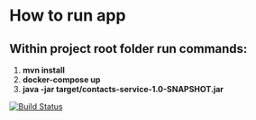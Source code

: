 # How to run app
## Within project root folder run commands:
1. **mvn install**
2. **docker-compose up**
3. **java -jar target/contacts-service-1.0-SNAPSHOT.jar**

[![Build Status](https://travis-ci.com/dmslob/contacts-service.svg?branch=master)](https://travis-ci.com/dmslob/contacts-service)
